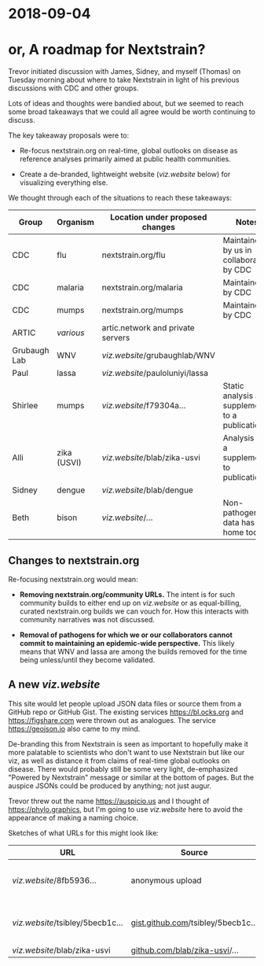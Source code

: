 # 2018-09-04

# or, A roadmap for Nextstrain?

Trevor initiated discussion with James, Sidney, and myself (Thomas) on Tuesday
morning about where to take Nextstrain in light of his previous discussions
with CDC and other groups.

Lots of ideas and thoughts were bandied about, but we seemed to reach some
broad takeaways that we could all agree would be worth continuing to discuss.

The key takeaway proposals were to:

* Re-focus nextstrain.org on real-time, global outlooks on disease as reference
  analyses primarily aimed at public health communities.

* Create a de-branded, lightweight website (_viz.website_ below) for
  visualizing everything else.

We thought through each of the situations to reach these takeaways:

Group           | Organism    | Location under proposed changes           | Notes
-----           | --------    | -------------------------------           | -----
CDC             | flu         | nextstrain.org/flu                        | Maintained by us in collaboration by CDC
CDC             | malaria     | nextstrain.org/malaria                    | Maintained by CDC
CDC             | mumps       | nextstrain.org/mumps                      | Maintained by CDC
ARTIC           | _various_   | artic.network and private servers         |
Grubaugh Lab    | WNV         | _viz.website_/grubaughlab/WNV             |
Paul            | lassa       | _viz.website_/pauloluniyi/lassa           |
Shirlee         | mumps       | _viz.website_/f79304a…                    | Static analysis as a supplement to a publication
Alli            | zika (USVI) | _viz.website_/blab/zika-usvi              | Analysis as a supplement to publications
Sidney          | dengue      | _viz.website_/blab/dengue                 |
Beth            | bison       | _viz.website_/…                           | Non-pathogenic data has a home too!


## Changes to nextstrain.org

Re-focusing nextstrain.org would mean:

* **Removing nextstrain.org/community URLs.**  The intent is for such community
  builds to either end up on _viz.website_ or as equal-billing, curated
  nextstrain.org builds we can vouch for.  How this interacts with community
  narratives was not discussed.

* **Removal of pathogens for which we or our collaborators cannot commit to
  maintaining an epidemic-wide perspective.**  This likely means that WNV and
  lassa are among the builds removed for the time being unless/until they
  become validated.


## A new _viz.website_

This site would let people upload JSON data files or source them from a GitHub
repo or GitHub Gist.  The existing services <https://bl.ocks.org> and
<https://figshare.com> were thrown out as analogues.  The service
<https://geojson.io> also came to my mind.

De-branding this from Nextstrain is seen as important to hopefully make it more
palatable to scientists who don't want to use Nextstrain but like our viz, as
well as distance it from claims of real-time global outlooks on disease.  There
would probably still be some very light, de-emphasized "Powered by Nextstrain"
message or similar at the bottom of pages.  But the auspice JSONs could be
produced by anything; not just augur.

Trevor threw out the name https://auspicio.us and I thought of
https://phylo.graphics, but I'm going to use _viz.website_ here to avoid the
appearance of making a naming choice.

Sketches of what URLs for this might look like:

URL                             | Source                                                                  | Privacy             | Updatable?
---                             | ------                                                                  | -------             | ----------
_viz.website_/8fb5936…          | anonymous upload                                                        | anyone with the URL | no
_viz.website_/tsibley/5becb1c…  | [gist.github.com](https://gist.github.com)/tsibley/5becb1c…             | anyone with the URL | yes
_viz.website_/blab/zika-usvi    | [github.com/blab/zika-usvi](https://github.com/bedfordlab/zika-usvi/)/… | public              | yes
